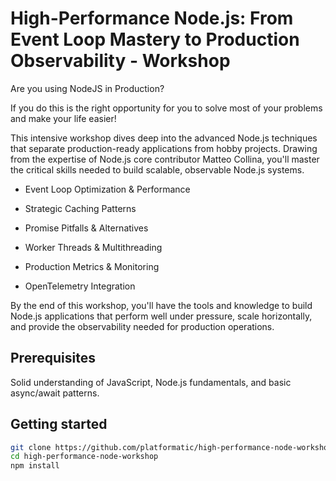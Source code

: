 # High-Performance Node.js: From Event Loop Mastery to Production Observability - Workshop

Are you using NodeJS in Production?

If you do this is the right opportunity for you to solve most of your problems and make your life easier!

This intensive workshop dives deep into the advanced Node.js techniques that separate production-ready applications from hobby projects. Drawing from the expertise of Node.js core contributor Matteo Collina, you'll master the critical skills needed to build scalable, observable Node.js systems.

- Event Loop Optimization & Performance

- Strategic Caching Patterns

- Promise Pitfalls & Alternatives

- Worker Threads & Multithreading

- Production Metrics & Monitoring

- OpenTelemetry Integration

By the end of this workshop, you'll have the tools and knowledge to build Node.js applications that perform well under pressure, scale horizontally, and provide the observability needed for production operations.

## Prerequisites

Solid understanding of JavaScript, Node.js fundamentals, and basic async/await patterns.

## Getting started

```sh
git clone https://github.com/platformatic/high-performance-node-workshop.git
cd high-performance-node-workshop
npm install
```
